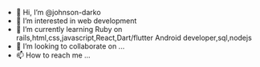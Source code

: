 - 👋 Hi, I’m @johnson-darko
- 👀 I’m interested in web development
- 🌱 I’m currently learning Ruby on rails,html,css,javascript,React,Dart/flutter Android developer,sql,nodejs
- 💞️ I’m looking to collaborate on ...
- 📫 How to reach me ...

<!---
johnson-darko/johnson-darko is a ✨ special ✨ repository because its `README.md` (this file) appears on your GitHub profile.
You can click the Preview link to take a look at your changes.
--->
